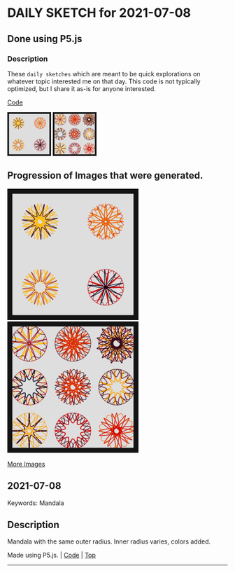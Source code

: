 # DAILY SKETCH for 2021-07-08

## Done using P5.js

### Description

These `daily sketches` which are meant to be quick explorations     on whatever topic interested me on that day. This code is not typically optimized, but I share it as-is     for anyone interested.

[Code](2021-07-08) 

<img src = 'images/keep_2021-07-14-12-00-59.png' width = '100'> <img src = 'images/keep_2021-07-14-12-01-52.png' width = '100'> 

## Progression of Images that were generated.

<img src = 'images/keep_2021-07-14-12-00-59.png' width = '300'> 
<img src = 'images/keep_2021-07-14-12-01-52.png' width = '300'> 


[More Images](2021-07-08/images) 


 ## 2021-07-08
Keywords: Mandala
 

## Description 

 Mandala with the same outer radius. Inner radius varies, colors added.
 

Made using P5.js. | [Code](2021/2021-07-08/) | [Top](#daily-sketches) 

-----

